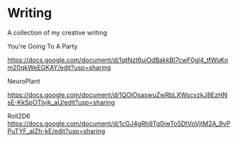 # Writing
A collection of my creative writing

You're Going To A Party

https://docs.google.com/document/d/1qtNzt6uiOdBakkBI7cwF0gl4_tfWoKnm20qkWeEGKAY/edit?usp=sharing

NeuroPlant

https://docs.google.com/document/d/1QOlOsaswuZwRbLXWscvzkJ8EzHNsE-KkSpOTIvjk_aU/edit?usp=sharing

Roll2D6
https://docs.google.com/document/d/1cGJ4gRh9Tg0iwTo5DtVoVjtM2A_9vPPuTYF_aIZh-kE/edit?usp=sharing

